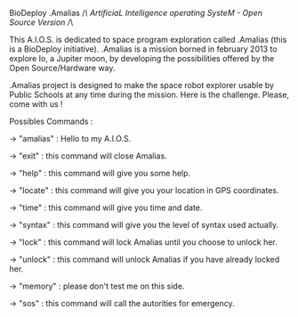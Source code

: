 BioDeploy .Amalias /*\ ArtificiaL Intelligence operating SysteM - Open Source Version /*\

This A.I.O.S. is dedicated to space program exploration called .Amalias (this is a BioDeploy initiative).
.Amalias is a mission borned in february 2013 to explore Io, a Jupiter moon, by developing the possibilities offered by the Open Source/Hardware way.

.Amalias project is designed to make the space robot explorer usable by Public Schools at any time during the mission.
Here is the challenge. Please, come with us !

Possibles Commands :

-> "amalias" : Hello to my A.I.O.S.

-> "exit" : this command will close Amalias.

-> "help" : this command will give you some help.

-> "locate" : this command will give you your location in GPS coordinates.

-> "time" : this command will give you time and date.

-> "syntax" : this command will give you the level of syntax used actually.

-> "lock" : this command will lock Amalias until you choose to unlock her.

-> "unlock" : this command will unlock Amalias if you have already locked her.

-> "memory" : please don't test me on this side.

-> "sos" : this command will call the autorities for emergency.
